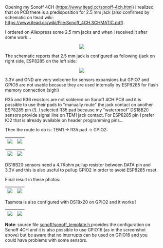 Opening my Sonoff 4CH (https://www.itead.cc/sonoff-4ch.html) I realized that on PCB there is a predisposition for 2.5 mm jack (also confirmed by schematic on Itead wiki: https://www.itead.cc/wiki/File:Sonoff_4CH.SCHMATIC.pdf).

I ordered on Aliexpress some 2.5 mm jacks and when I received it after some work...

<p align="center">
  <img src="https://github.com/arendst/arendst.github.io/blob/master/media/4chjack/sf4ch-jack.jpg?raw=true">
</p>

The schematic reports that 2.5 mm jack is configured as following (jack on right side, ESP8285 on the left side:

<p align="center">
  <img src="https://github.com/arendst/arendst.github.io/blob/master/media/4chjack/sf4ch-schematic.png">
</p>

3.3V and GND are very welcome for sensors expansions but GPIO7 and GPIO8 are not usable because they are used internally by ESP8285 for flash memory connection (sigh!)

R35 and R36 resistors are not soldered on Sonoff 4CH PCB and it is possible to use their pads to "manually route" the jack contact on another ESP8285 pin (!). I selected R35 pad because my "waterproof" DS18B20 sensors provide signal line on TEM1 jack contact. 
For ESP8285 pin I prefer IO2 that is already available on header programming pins...

Then the route to do is: TEM1 -> R35 pad -> GPIO2:

| ![](https://github.com/arendst/arendst.github.io/blob/master/media/4chjack/r35-zoom.jpg) |![](https://github.com/arendst/arendst.github.io/blob/master/media/4chjack/r35.jpg)  | 
|---|---|

|![](https://github.com/arendst/arendst.github.io/blob/master/media/4chjack/sf4ch-pcb-rear.jpg)|![](https://github.com/arendst/arendst.github.io/blob/master/media/4chjack/rear-zoom.jpg)|
|---|---|

DS18B20 sensors need a 4.7Kohm pullup resistor between DATA pin and 3.3V and this is also useful to pullup GPIO2 in order to avoid ESP8285 reset.

Final result in these photos:

|![](https://github.com/arendst/arendst.github.io/blob/master/media/4chjack/final-jack.jpg) |![](https://github.com/arendst/arendst.github.io/blob/master/media/4chjack/final-result.jpg) |
|---|---|

Tasmota is also configured with DS18x20 on GPIO2 and it works !

|![](https://github.com/arendst/arendst.github.io/blob/master/media/4chjack/Sonoff-Configure-Module.png)|![](https://github.com/arendst/arendst.github.io/blob/master/media/4chjack/Sonoff-Main-Menu.png)|
|---|---|

****Note****: source file [sonoff/sonoff_template.h ](https://github.com/arendst/Tasmota/blob/development/sonoff/sonoff_template.h) provides the configuration on Sonoff 4CH and it is also possible to use GPIO16 (as in the screenshot above) but be aware that no interrupts can be used on GPIO16 and
you could have problems with some sensors.


